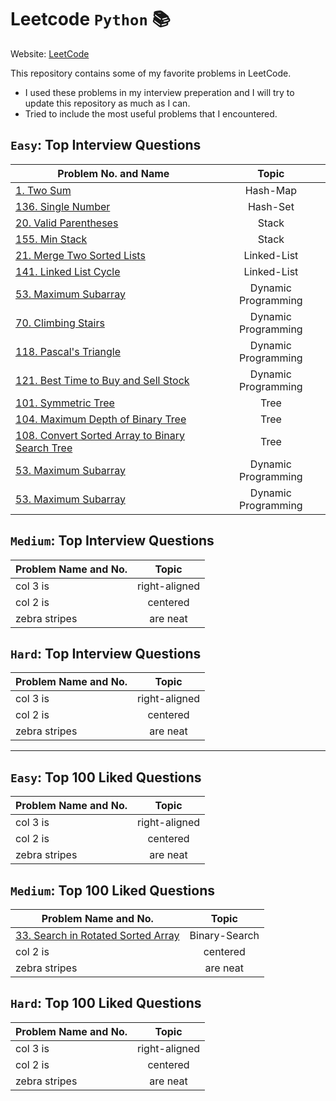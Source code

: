 # Leetcode `Python` :books:

Website: [LeetCode](https://www.google.com "LeetCode's Homepage")

This repository contains some of my favorite problems in LeetCode. 
* I used these problems in my interview preperation and I will try to update this repository as much as I can. 
* Tried to include the most useful problems that I encountered.

##  `Easy`: Top Interview Questions

| Problem No. and Name     | Topic         |  
| ------------- |:-------------:|  
| [1. Two Sum](../master/Top_Interview_Questions/1.py)     | Hash-Map |  
| [136. Single Number](../master/Top_Interview_Questions/136.py)     | Hash-Set |
| [20. Valid Parentheses](../master/Top_Interview_Questions/20.py)     | Stack |  
| [155. Min Stack](../master/Top_Interview_Questions/155.py)     | Stack | 
| [21. Merge Two Sorted Lists](../master/Top_Interview_Questions/21.py)     | Linked-List |  
| [141. Linked List Cycle](../master/Top_Interview_Questions/141.py)     | Linked-List | 
| [53. Maximum Subarray](../master/Top_Interview_Questions/53.py)     | Dynamic Programming |  
| [70. Climbing Stairs](../master/Top_Interview_Questions/70.py)     | Dynamic Programming |   
| [118. Pascal's Triangle](../master/Top_Interview_Questions/118.py)     | Dynamic Programming |
| [121. Best Time to Buy and Sell Stock](../master/Top_Interview_Questions/121.py)     | Dynamic Programming |
| [101. Symmetric Tree](../master/Top_Interview_Questions/101.py)     | Tree |  
| [104. Maximum Depth of Binary Tree](../master/Top_Interview_Questions/104.py)     | Tree |   
| [108. Convert Sorted Array to Binary Search Tree](../master/Top_Interview_Questions/108.py)     | Tree |
| [53. Maximum Subarray](../master/Top_Interview_Questions/53.py)     | Dynamic Programming | 
| [53. Maximum Subarray](../master/Top_Interview_Questions/53.py)     | Dynamic Programming |    


##  `Medium`: Top Interview Questions

| Problem Name and No.      | Topic          |  
| ------------- |:-------------:|  
| col 3 is      | right-aligned |  
| col 2 is      | centered      |  
| zebra stripes | are neat      |  


##  `Hard`: Top Interview Questions

| Problem Name and No.      | Topic         |  
| ------------- |:-------------:|  
| col 3 is      | right-aligned |  
| col 2 is      | centered      |  
| zebra stripes | are neat      |  


------- 


##  `Easy`: Top 100 Liked Questions

| Problem Name and No.      | Topic         |  
| ------------- |:-------------:|  
| col 3 is      | right-aligned |  
| col 2 is      | centered      |  
| zebra stripes | are neat      |  



##  `Medium`: Top 100 Liked Questions

| Problem Name and No.      | Topic         |  
| ------------- |:-------------:|  
| [33. Search in Rotated Sorted Array](../master/Top_100_Liked_Questions/33.py)     | Binary-Search |  
| col 2 is      | centered      |  
| zebra stripes | are neat      |  

##  `Hard`: Top 100 Liked Questions

| Problem Name and No.      | Topic         |  
| ------------- |:-------------:|  
| col 3 is      | right-aligned |  
| col 2 is      | centered      |  
| zebra stripes | are neat      |  

